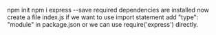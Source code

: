 npm init
npm i express --save
required dependencies are installed now create a file index.js
if we want to use import statement add "type": "module" in package.json
 or we can use require('express') directly.
